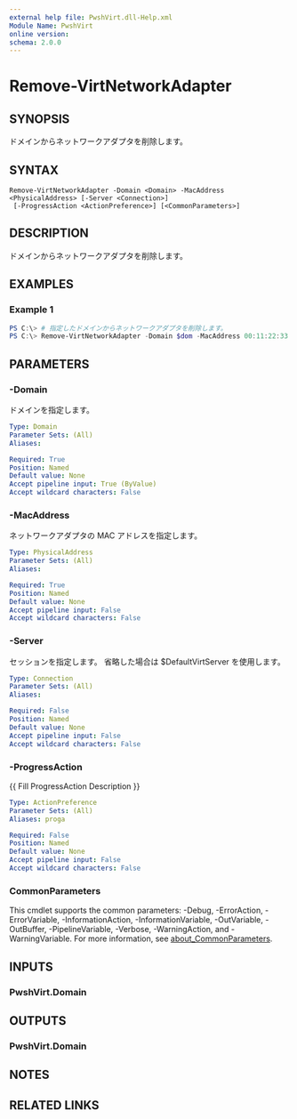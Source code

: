 ```yaml
---
external help file: PwshVirt.dll-Help.xml
Module Name: PwshVirt
online version:
schema: 2.0.0
---
```


# Remove-VirtNetworkAdapter

## SYNOPSIS
ドメインからネットワークアダプタを削除します。

## SYNTAX

```
Remove-VirtNetworkAdapter -Domain <Domain> -MacAddress <PhysicalAddress> [-Server <Connection>]
 [-ProgressAction <ActionPreference>] [<CommonParameters>]
```

## DESCRIPTION
ドメインからネットワークアダプタを削除します。

## EXAMPLES

### Example 1
```powershell
PS C:\> # 指定したドメインからネットワークアダプタを削除します。
PS C:\> Remove-VirtNetworkAdapter -Domain $dom -MacAddress 00:11:22:33:44:55
```

## PARAMETERS

### -Domain
ドメインを指定します。

```yaml
Type: Domain
Parameter Sets: (All)
Aliases:

Required: True
Position: Named
Default value: None
Accept pipeline input: True (ByValue)
Accept wildcard characters: False
```

### -MacAddress
ネットワークアダプタの MAC アドレスを指定します。

```yaml
Type: PhysicalAddress
Parameter Sets: (All)
Aliases:

Required: True
Position: Named
Default value: None
Accept pipeline input: False
Accept wildcard characters: False
```

### -Server
セッションを指定します。
省略した場合は $DefaultVirtServer を使用します。

```yaml
Type: Connection
Parameter Sets: (All)
Aliases:

Required: False
Position: Named
Default value: None
Accept pipeline input: False
Accept wildcard characters: False
```

### -ProgressAction
{{ Fill ProgressAction Description }}

```yaml
Type: ActionPreference
Parameter Sets: (All)
Aliases: proga

Required: False
Position: Named
Default value: None
Accept pipeline input: False
Accept wildcard characters: False
```

### CommonParameters
This cmdlet supports the common parameters: -Debug, -ErrorAction, -ErrorVariable, -InformationAction, -InformationVariable, -OutVariable, -OutBuffer, -PipelineVariable, -Verbose, -WarningAction, and -WarningVariable. For more information, see [about_CommonParameters](http://go.microsoft.com/fwlink/?LinkID=113216).

## INPUTS

### PwshVirt.Domain

## OUTPUTS

### PwshVirt.Domain

## NOTES

## RELATED LINKS
